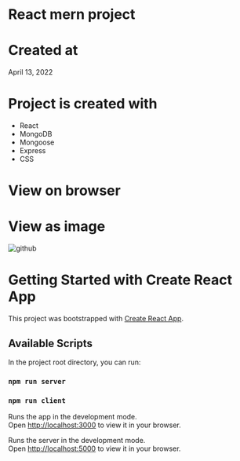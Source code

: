 # React mern project

# Created at

April 13, 2022

# Project is created with

- React
- MongoDB
- Mongoose
- Express
- CSS

# View on browser

## []()

# View as image

![github](./public/github.png)

# Getting Started with Create React App

This project was bootstrapped with [Create React App](https://github.com/facebook/create-react-app).

## Available Scripts

In the project root directory, you can run:

### `npm run server`

### `npm run client`

Runs the app in the development mode.\
Open [http://localhost:3000](http://localhost:3000) to view it in your browser.

Runs the server in the development mode.\
Open [http://localhost:5000](http://localhost:5000) to view it in your browser.
